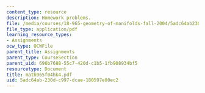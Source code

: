 ```yaml
---
content_type: resource
description: Homework problems.
file: /media/courses/18-965-geometry-of-manifolds-fall-2004/5adc64ab230dc997dcae180597e80ec2_math965f04hk4.pdf
file_type: application/pdf
learning_resource_types:
- Assignments
ocw_type: OCWFile
parent_title: Assignments
parent_type: CourseSection
parent_uid: 696b7688-55c7-420d-c1b5-1fb908934bf5
resourcetype: Document
title: math965f04hk4.pdf
uid: 5adc64ab-230d-c997-dcae-180597e80ec2
---
```

